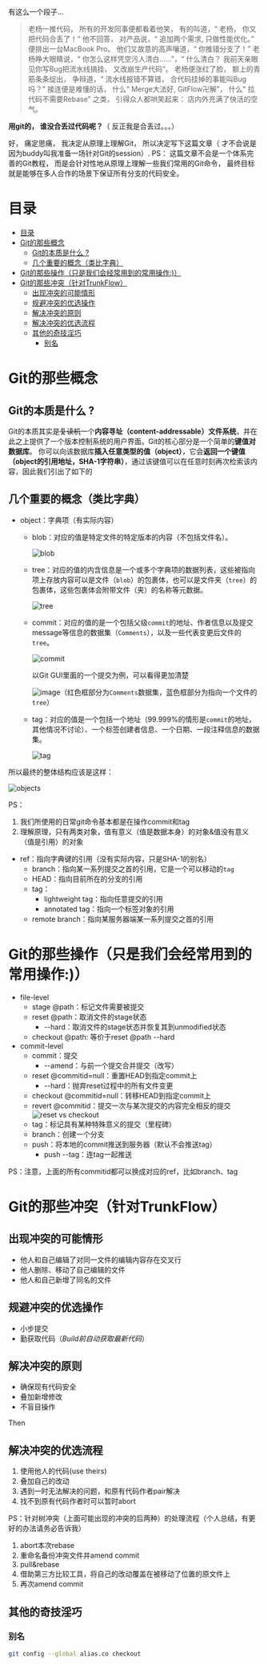 有这么一个段子...
>老杨一推代码， 所有的开发同事便都看着他笑， 有的叫道，“ 老杨， 你又把代码合丢了！” 他不回答， 对产品说，“ 追加两个需求, 只做性能优化。” 便排出一台MacBook Pro。 他们又故意的高声嚷道，“ 你推错分支了！” 老杨睁大眼睛说，“ 你怎么这样凭空污人清白……”，“ 什么清白？ 我前天亲眼见你写Bug把流水线搞挂， 又改崩生产代码“。 老杨便涨红了脸， 额上的青筋条条绽出， 争辩道，“ 流水线报错不算错， 合代码挂掉的事能叫Bug吗？” 接连便是难懂的话， 什么“ Merge大法好, GitFlow卍解”， 什么“ 拉代码不需要Rebase” 之类， 引得众人都哄笑起来： 店内外充满了快活的空气。
>
**用git的， 谁没合丢过代码呢？**（ 反正我是合丢过。。。）

好， 痛定思痛， 我决定从原理上理解Git， 所以决定写下这篇文章（ 才不会说是因为buddy叫我准备一场针对Git的session）.
PS： 这篇文章不会是一个体系完善的Git教程， 而是会针对性地从原理上理解一些我们常用的Git命令， 最终目标就是能够在多人合作的场景下保证所有分支的代码安全。

# 目录
- [目录](#目录)
- [Git的那些概念](#git的那些概念)
  - [Git的本质是什么 ?](#git的本质是什么-)
  - [几个重要的概念（类比字典）](#几个重要的概念类比字典)
- [Git的那些操作（只是我们会经常用到的常用操作:)）](#git的那些操作只是我们会经常用到的常用操作)
- [Git的那些冲突（针对TrunkFlow）](#git的那些冲突针对trunkflow)
  - [出现冲突的可能情形](#出现冲突的可能情形)
  - [规避冲突的优选操作](#规避冲突的优选操作)
  - [解决冲突的原则](#解决冲突的原则)
  - [解决冲突的优选流程](#解决冲突的优选流程)
  - [其他的奇技淫巧](#其他的奇技淫巧)
    - [别名](#别名)

# Git的那些概念
## Git的本质是什么 ?
Git的本质其实是~~复读机~~一个**内容寻址（content-addressable）文件系统**，并在此之上提供了一个版本控制系统的用户界面。Git的核心部分是一个简单的**键值对数据库**。 你可以向该数据库**插入任意类型的值（object）**，它会**返回一个键值（object的引用地址，SHA-1字符串）**，通过该键值可以在任意时刻再次检索该内容，因此我们引出了如下的
## 几个重要的概念（类比字典）
- object：字典项（有实际内容）
  - blob：对应的值是特定文件的特定版本的内容（不包括文件名）。

    ![blob](http://my.csdn.net/uploads/201206/19/1340112751_1500.jpg)
  - tree：对应的值的内含信息是一个或多个字典项的数据列表，这些被指向项上存放内容可以是文件（`blob`）的包裹体，也可以是文件夹（`tree`）的包裹体，这些包裹体会附带文件（夹）的名称等元数据。
    
    ![tree](http://my.csdn.net/uploads/201206/19/1340112774_4979.jpg)

  - commit：对应的值的是一个包括父级`commit`的地址、作者信息以及提交message等信息的数据集（`Comments`），以及一些代表变更后文件的`tree`。
    
    ![commit](http://my.csdn.net/uploads/201206/19/1340112824_8482.jpg)

    以Git GUI里面的一个提交为例，可以看得更加清楚

    ![image](https://user-images.githubusercontent.com/11873100/50170232-5de04780-032a-11e9-9100-3ce2f3ceba7b.png)（红色框部分为`Comments`数据集，蓝色框部分为指向一个文件的`tree`）

  - tag：对应的值是一个包括一个地址（99.999%的情形是`commit`的地址，其他情况不讨论）、一个标签创建者信息、一个日期、一段注释信息的数据集。
    
    ![tag](https://camo.githubusercontent.com/dc9c255b9b57cae2d0b4c99480dca5af2d24ba37/687474703a2f2f6d792e6373646e2e6e65742f75706c6f6164732f3230313230362f31392f313334303131323838315f333739352e6a7067)

所以最终的整体结构应该是这样：

![objects](https://git-scm.com/book/en/v2/images/data-model-3.png)

PS：
1. 我们所使用的日常git命令基本都是在操作commit和tag
2. 理解原理，只有两类对象，值有意义（值是数据本身）的对象&值没有意义（值是引用）的对象

- ref：指向字典键的引用（没有实际内容，只是SHA-1的别名）
  - branch：指向某一系列提交之首的引用，它是一个可以移动的`tag`
  - HEAD：指向目前所在的分支的引用
  - tag：
    - lightweight tag：指向任意提交的引用
    - annotated tag：指向一个标签对象的引用
  - remote branch：指向某服务器端某一系列提交之首的引用

# Git的那些操作（只是我们会经常用到的常用操作:)）

- file-level
  - stage @path：标记文件需要被提交
  - reset @path：取消文件的stage状态
    - --hard：取消文件的stage状态并恢复其到unmodified状态
  - checkout @path: 等价于reset @path --hard
- commit-level
  - commit：提交<!-- -m "message"来附加提交信息 -->
    - --amend：与前一个提交合并提交（改写）
  - reset @commitid=null：重置HEAD到指定commit上<!-- commitid为null时其实操作只是重置了HEAD -->
    - --hard：抛弃reset过程中的所有文件变更
  - checkout @commitid=null：转移HEAD到指定commit上<!-- commitid为null时等价于reset --hard -->
  - revert @commitid：提交一次与某次提交的内容完全相反的提交<!-- 历史依然单向移动 -->
  ![reset vs checkout](https://user-images.githubusercontent.com/11873100/50234698-3902d780-03f1-11e9-9b6b-28088db3b7a6.png)
  - tag：标记具有某种特殊意义的提交（里程碑）
  - branch：创建一个分支<!-- 实际上是给一个commit打上分支的标记 -->
  - push：将本地的commit推送到服务器（默认不会推送tag）<!-- 需要保证此时代码为最新版本 -->
    - push --tag：连tag一起推送<!-- force 这些操作就不提了，因为理论来说不应该使用它们 -->

PS：注意，上面的所有commitid都可以换成对应的ref，比如branch、tag

# Git的那些冲突（针对TrunkFlow）

## 出现冲突的可能情形

- 他人和自己编辑了对同一文件的编辑内容存在交叉行<!-- 最简单, 借助diff工具可以直接解决 -->
  <!-- 后面两种会比较麻烦, 后面解决冲突部分详细说明 -->
- 他人删除、移动了自己编辑的文件
- 他人和自己新增了同名的文件

## 规避冲突的优选操作

- 小步提交 <!-- 增加上传频率, 小伙伴们更容易获取到最新的代码 -->
- 勤获取代码（*Build前自动获取最新代码*）<!-- 增加下载频率, 更容易获取到最新的代码 -->

## 解决冲突的原则

- 确保现有代码安全
- 叠加新增修改
- 不盲目操作

Then

## 解决冲突的优选流程

1. 使用他人的代码(use theirs)
2. 叠加自己的改动
3. 遇到一时无法解决的问题，和原有代码作者pair解决
4. 找不到原有代码作者时可以暂时abort

PS：针对树冲突（上面可能出现的冲突的后两种）的处理流程（个人总结，有更好的办法请务必告诉我）
1. abort本次rebase
2. 重命名备份冲突文件并amend commit
3. pull&rebase
4. 借助第三方比较工具，将自己的改动覆盖在被移动了位置的原文件上
5. 再次amend commit

## 其他的奇技淫巧

### 别名

```bash
git config --global alias.co checkout
```